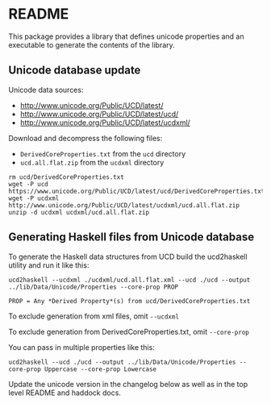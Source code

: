 # README

This package provides a library that defines unicode properties and an
executable to generate the contents of the library.

## Unicode database update

Unicode data sources:
* http://www.unicode.org/Public/UCD/latest/
* http://www.unicode.org/Public/UCD/latest/ucd/
* http://www.unicode.org/Public/UCD/latest/ucdxml/

Download and decompress the following files:
* `DerivedCoreProperties.txt` from the `ucd` directory
* `ucd.all.flat.zip` from the `ucdxml` directory

```
rm ucd/DerivedCoreProperties.txt
wget -P ucd https://www.unicode.org/Public/UCD/latest/ucd/DerivedCoreProperties.txt
wget -P ucdxml http://www.unicode.org/Public/UCD/latest/ucdxml/ucd.all.flat.zip
unzip -d ucdxml ucdxml/ucd.all.flat.zip
```

## Generating Haskell files from Unicode database

To generate the Haskell data structures from UCD build the ucd2haskell
utility and run it like this:
```
ucd2haskell --ucdxml ./ucdxml/ucd.all.flat.xml --ucd ./ucd --output ../lib/Data/Unicode/Properties --core-prop PROP
```
`PROP = Any *Derived Property*(s) from ucd/DerivedCoreProperties.txt`

To exclude generation from xml files, omit `--ucdxml`

To exclude generation from DerivedCoreProperties.txt, omit `--core-prop`

You can pass in multiple properties like this:
```
ucd2haskell --ucd ./ucd --output ../lib/Data/Unicode/Properties --core-prop Uppercase --core-prop Lowercase
```
Update the unicode version in the changelog below as well as in the top
level README and haddock docs.
